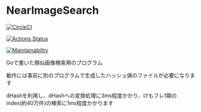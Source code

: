 # NearImageSearch

[![CircleCI](https://circleci.com/gh/maa123/NearImageSearch.svg?style=svg)](https://circleci.com/gh/maa123/NearImageSearch)

[![Actions Status](https://github.com/maa123/NearImageSearch/workflows/Go/badge.svg)](https://github.com/maa123/NearImageSearch/actions)

[![Maintainability](https://api.codeclimate.com/v1/badges/2f023ffbcc864cebb217/maintainability)](https://codeclimate.com/github/maa123/NearImageSearch/maintainability)

Goで書いた類似画像検索用のプログラム

動作には事前に別のプログラムで生成したハッシュ値のファイルが必要になります

dHashを利用し、dHashへの変換処理に3ms程度かかり、けもフレ1期のindex(約40万件)の検索に1ms程度かかります
